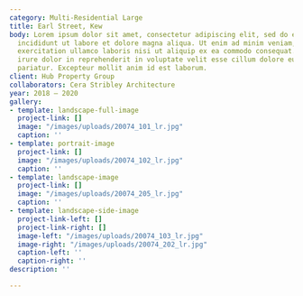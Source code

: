 ```yaml
---
category: Multi-Residential Large
title: Earl Street, Kew
body: Lorem ipsum dolor sit amet, consectetur adipiscing elit, sed do eiusmod tempor
  incididunt ut labore et dolore magna aliqua. Ut enim ad minim veniam, quis nostrud
  exercitation ullamco laboris nisi ut aliquip ex ea commodo consequat. Duis aute
  irure dolor in reprehenderit in voluptate velit esse cillum dolore eu fugiat nulla
  pariatur. Excepteur mollit anim id est laborum.
client: Hub Property Group
collaborators: Cera Stribley Architecture
year: 2018 — 2020
gallery:
- template: landscape-full-image
  project-link: []
  image: "/images/uploads/20074_101_lr.jpg"
  caption: ''
- template: portrait-image
  project-link: []
  image: "/images/uploads/20074_102_lr.jpg"
  caption: ''
- template: landscape-image
  project-link: []
  image: "/images/uploads/20074_205_lr.jpg"
  caption: ''
- template: landscape-side-image
  project-link-left: []
  project-link-right: []
  image-left: "/images/uploads/20074_103_lr.jpg"
  image-right: "/images/uploads/20074_202_lr.jpg"
  caption-left: ''
  caption-right: ''
description: ''

---
```


